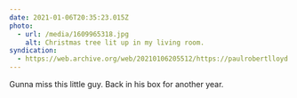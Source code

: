 ```yaml
---
date: 2021-01-06T20:35:23.015Z
photo:
  - url: /media/1609965318.jpg
    alt: Christmas tree lit up in my living room.
syndication:
  - https://web.archive.org/web/20210106205512/https://paulrobertlloyd.com/photos/1609965323/
---
```

Gunna miss this little guy. Back in his box for another year.
